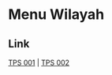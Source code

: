 # Menu Wilayah

## Link

[TPS 001](https://github.com/gigit-pemilu/pemilu-2024-95-papua-pegunungan/tree/main/pilpres/hitung-suara/sub/95-papua-pegunungan/sub/06-yalimo/sub/04-benawa/sub/2017-pensale/sub/001-tps)
 | 
[TPS 002](https://github.com/gigit-pemilu/pemilu-2024-95-papua-pegunungan/tree/main/pilpres/hitung-suara/sub/95-papua-pegunungan/sub/06-yalimo/sub/04-benawa/sub/2017-pensale/sub/002-tps)

